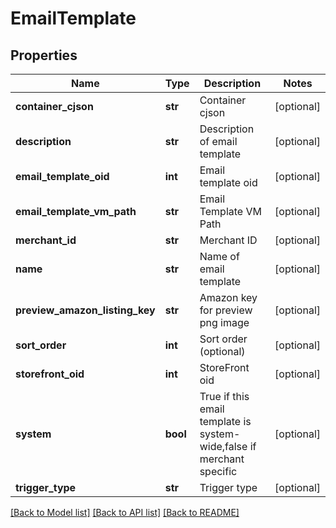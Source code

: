 # EmailTemplate

## Properties
Name | Type | Description | Notes
------------ | ------------- | ------------- | -------------
**container_cjson** | **str** | Container cjson | [optional] 
**description** | **str** | Description of email template | [optional] 
**email_template_oid** | **int** | Email template oid | [optional] 
**email_template_vm_path** | **str** | Email Template VM Path | [optional] 
**merchant_id** | **str** | Merchant ID | [optional] 
**name** | **str** | Name of email template | [optional] 
**preview_amazon_listing_key** | **str** | Amazon key for preview png image | [optional] 
**sort_order** | **int** | Sort order (optional) | [optional] 
**storefront_oid** | **int** | StoreFront oid | [optional] 
**system** | **bool** | True if this email template is system-wide,false if merchant specific | [optional] 
**trigger_type** | **str** | Trigger type | [optional] 

[[Back to Model list]](../README.md#documentation-for-models) [[Back to API list]](../README.md#documentation-for-api-endpoints) [[Back to README]](../README.md)


